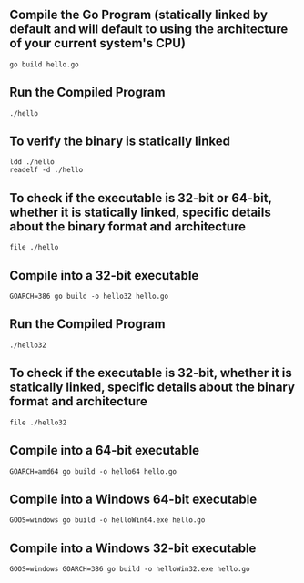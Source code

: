 ## Compile the Go Program (statically linked by default and will default to using the architecture of your current system's CPU)
    go build hello.go

## Run the Compiled Program
    ./hello

## To verify the binary is statically linked
    ldd ./hello
    readelf -d ./hello
    
## To check if the executable is 32-bit or 64-bit, whether it is statically linked, specific details about the binary format and architecture
    file ./hello

## Compile into a 32-bit executable
    GOARCH=386 go build -o hello32 hello.go

## Run the Compiled Program
    ./hello32

## To check if the executable is 32-bit, whether it is statically linked, specific details about the binary format and architecture
    file ./hello32

## Compile into a 64-bit executable
    GOARCH=amd64 go build -o hello64 hello.go

## Compile into a Windows 64-bit executable
    GOOS=windows go build -o helloWin64.exe hello.go

## Compile into a Windows 32-bit executable
    GOOS=windows GOARCH=386 go build -o helloWin32.exe hello.go
